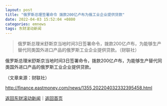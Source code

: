 ```yaml
---
layout: post
title: "俄罗斯总理签署命令 拨款200亿卢布为俄工业企业提供贷款"
date: 2022-04-03 15:52:04 +0800
categories: emnews
tags: 东财滚动新闻
---
```

> 俄罗斯总理米舒斯京当地时间3日签署命令，拨款200亿卢布，为能够生产替代同类国外进口产品的俄罗斯工业企业提供贷款。（财联社）

<p>俄罗斯总理米舒斯京当地时间3日签署命令，拨款200亿卢布，为能够生产替代同类国外进口产品的俄罗斯工业企业提供贷款。</p><p class="em_media">（文章来源：财联社）</p>

<http://finance.eastmoney.com/news/1355,202204032332395458.html>

[返回东财滚动新闻](//finews.withounder.com/emnews/)｜[返回首页](//finews.withounder.com/)
